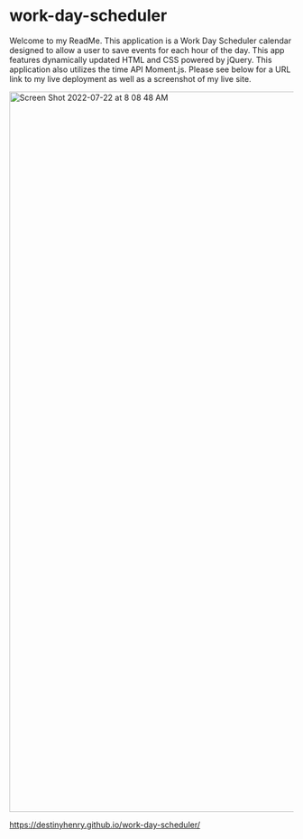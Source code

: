 # work-day-scheduler

Welcome to my ReadMe. 
This application is a Work Day Scheduler calendar designed to allow a user to save events for each hour of the day. 
This app features dynamically updated HTML and CSS powered by jQuery. This application also utilizes the time API Moment.js.
Please see below for a URL link to my live deployment as well as a screenshot of my live site.

<img width="1279" alt="Screen Shot 2022-07-22 at 8 08 48 AM" src="https://user-images.githubusercontent.com/103467936/180436166-7c03c1f4-b106-4c5f-ac51-48400d513f80.png">


https://destinyhenry.github.io/work-day-scheduler/
